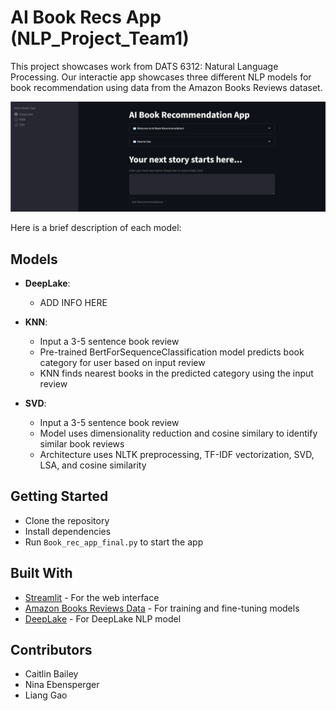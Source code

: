 # AI Book Recs App (NLP_Project_Team1)
This project showcases work from DATS 6312: Natural Language Processing. Our interactie app showcases three different NLP models for book recommendation using data from the Amazon Books Reviews dataset. 

![Screenshot](images/Screenshot.png)

Here is a brief description of each model:

## Models

- **DeepLake**: 
  - ADD INFO HERE

- **KNN**: 
  - Input a 3-5 sentence book review
  - Pre-trained BertForSequenceClassification model predicts book category for user based on input review
  - KNN finds nearest books in the predicted category using the input review 

- **SVD**: 
  - Input a 3-5 sentence book review
  - Model uses dimensionality reduction and cosine similary to identify similar book reviews
  - Architecture uses NLTK preprocessing, TF-IDF vectorization, SVD, LSA, and cosine similarity

## Getting Started

- Clone the repository
- Install dependencies
- Run `Book_rec_app_final.py` to start the app

## Built With

- [Streamlit](https://streamlit.io/) - For the web interface
- [Amazon Books Reviews Data](https://www.kaggle.com/datasets/mohamedbakhet/amazon-books-reviews) - For training and fine-tuning models
- [DeepLake](https://docs.activeloop.ai/?utm_source=github&utm_medium=github&utm_campaign=github_readme&utm_id=readme) - For DeepLake NLP model

## Contributors

- Caitlin Bailey
- Nina Ebensperger
- Liang Gao


